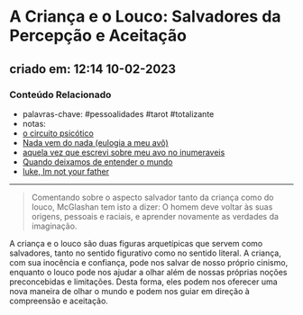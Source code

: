 # A Criança e o Louco: Salvadores da Percepção e Aceitação

## criado em: 12:14 10-02-2023

### Conteúdo Relacionado

- palavras-chave: #pessoalidades #tarot #totalizante 
- notas: 
- [o circuito psicótico](o%20circuito%20psicótico.md)
- [Nada vem do nada (eulogia a meu avô)](Nada%20vem%20do%20nada%20(eulogia%20a%20meu%20avô).md)
- [aquela vez que escrevi sobre meu avo no inumeraveis](aquela%20vez%20que%20escrevi%20sobre%20meu%20avo%20no%20inumeraveis)
- [Quando deixamos de entender o mundo](Quando%20deixamos%20de%20entender%20o%20mundo)
- [luke, Im not your father](luke,%20Im%20not%20your%20father.md)



---

>Comentando sobre o aspecto salvador tanto da criança como do louco, McGlashan tem isto a dizer: O homem deve voltar às suas origens, pessoais e raciais, e aprender novamente as verdades da imaginação. 

A criança e o louco são duas figuras arquetípicas que servem como salvadores, tanto no sentido figurativo como no sentido literal. A criança, com sua inocência e confiança, pode nos salvar de nosso próprio cinismo, enquanto o louco pode nos ajudar a olhar além de nossas próprias noções preconcebidas e limitações. Desta forma, eles podem nos oferecer uma nova maneira de olhar o mundo e podem nos guiar em direção à compreensão e aceitação.